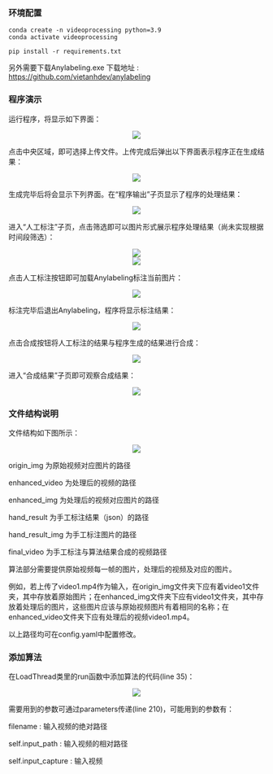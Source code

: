 ### 环境配置
    conda create -n videoprocessing python=3.9
    conda activate videoprocessing

    pip install -r requirements.txt

另外需要下载Anylabeling.exe
下载地址 : https://github.com/vietanhdev/anylabeling
### 程序演示
运行程序，将显示如下界面：
<div style="text-align: center;">
<img src="readme_pics/Snipaste_2024-11-18_20-37-36.png">
</div>



点击中央区域，即可选择上传文件。上传完成后弹出以下界面表示程序正在生成结果：
<div style="text-align: center;">
<img src="readme_pics/Snipaste_2024-11-18_20-40-42.png">
</div>

生成完毕后将会显示下列界面。在“程序输出”子页显示了程序的处理结果：
<div style="text-align: center;">
<img src="readme_pics/Snipaste_2024-11-18_20-40-57.png">
</div>

进入“人工标注”子页，点击筛选即可以图片形式展示程序处理结果（尚未实现根据时间段筛选）：
<div style="text-align: center;">
<img src="readme_pics/Snipaste_2024-11-18_20-41-10.png">
</div>
<div style="text-align: center;">
<img src="readme_pics/Snipaste_2024-11-18_20-41-31.png">
</div>

点击人工标注按钮即可加载Anylabeling标注当前图片：
<div style="text-align: center;">
<img src="readme_pics/Snipaste_2024-11-18_20-42-43.png">
</div>

标注完毕后退出Anylabeling，程序将显示标注结果：
<div style="text-align: center;">
<img src="readme_pics/Snipaste_2024-11-18_20-43-44.png">
</div>

点击合成按钮将人工标注的结果与程序生成的结果进行合成：
<div style="text-align: center;">
<img src="readme_pics/Snipaste_2024-11-18_20-43-58.png">
</div>

进入“合成结果”子页即可观察合成结果：
<div style="text-align: center;">
<img src="readme_pics/Snipaste_2024-11-18_20-45-01.png">
</div>

### 文件结构说明
文件结构如下图所示：
<div style="text-align: center;">
<img src="readme_pics/Snipaste_2024-11-18_21-05-53.png">
</div>

origin_img 为原始视频对应图片的路径

enhanced_video 为处理后的视频的路径

enhanced_img 为处理后的视频对应图片的路径

hand_result 为手工标注结果（json）的路径

hand_result_img 为手工标注图片的路径

final_video 为手工标注与算法结果合成的视频路径

算法部分需要提供原始视频每一帧的图片，处理后的视频及对应的图片。

例如，若上传了video1.mp4作为输入，在origin_img文件夹下应有着video1文件夹，其中存放着原始图片；在enhanced_img文件夹下应有video1文件夹，其中存放着处理后的图片，这些图片应该与原始视频图片有着相同的名称；在enhanced_video文件夹下应有处理后的视频video1.mp4。

以上路径均可在config.yaml中配置修改。

### 添加算法
在LoadThread类里的run函数中添加算法的代码(line 35)：
<div style="text-align: center;">
<img src="readme_pics/Snipaste_2024-11-18_21-30-50.png">
</div>

需要用到的参数可通过parameters传递(line 210)，可能用到的参数有：

filename : 输入视频的绝对路径

self.input_path : 输入视频的相对路径

self.input_capture : 输入视频